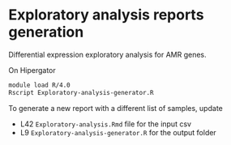 # Exploratory analysis reports generation
Differential expression exploratory analysis for AMR genes.

On Hipergator

```bash
module load R/4.0
Rscript Exploratory-analysis-generator.R
```

To generate a new report with a different list of samples, update 
* L42 `Exploratory-analysis.Rmd` file for the input csv
* L9 `Exploratory-analysis-generator.R` for the output folder

